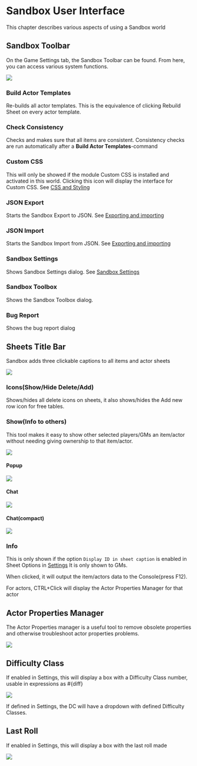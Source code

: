# Sandbox User Interface

This chapter describes various aspects of using a Sandbox world

## Sandbox Toolbar

On the Game Settings tab, the Sandbox Toolbar can be found. From here, you can access various system functions.

![](./resources/game_settings_sandbox_toolbar_annotated.png)

### Build Actor Templates

Re-builds all actor templates. This is the equivalence of clicking Rebuild Sheet on every actor template.

### Check Consistency

Checks and makes sure that all items are consistent. 
Consistency checks are run automatically after a **Build Actor Templates**-command

### Custom CSS

This will only be showed if the module Custom CSS is installed and activated in this world.
Clicking this icon will display the interface for Custom CSS. See [CSS and Styling](css_and_styling.md)

### JSON Export

Starts the Sandbox Export to JSON. See [Exporting and importing](exporting_and_importing.md)

### JSON Import

Starts the Sandbox Import from JSON. See [Exporting and importing](exporting_and_importing.md)

### Sandbox Settings

Shows Sandbox Settings dialog. See [Sandbox Settings](sandbox_settings.md)

### Sandbox Toolbox

Shows the Sandbox Toolbox dialog.

### Bug Report

Shows the bug report dialog

## Sheets Title Bar

Sandbox adds three clickable captions to all items and actor sheets

![](./resources/item_sheet_title_bar.png)

### Icons(Show/Hide Delete/Add)

Shows/hides all delete icons on sheets, it also shows/hides the Add new row icon for free tables.

### Show(Info to others)

This tool makes it easy to show other selected players/GMs an item/actor without needing giving ownership to that item/actor. 

![](./resources/show_to_others_basic.png)

#### Popup

![](./resources/show_to_others_popup.png)

#### Chat

![](./resources/show_to_others_chat.png)

#### Chat(compact)

![](./resources/show_to_others_chat_compact.png)

### Info

This is only shown if the option `Display ID in sheet caption` is enabled in Sheet Options in [Settings](sandbox_settings.md)
It is only shown to GMs.

When clicked, it will output the item/actors data to the Console(press F12).

For actors, CTRL+Click will display the Actor Properties Manager for that actor

## Actor Properties Manager

The Actor Properties manager is a useful tool to remove obsolete properties and otherwise troubleshoot actor properties problems.

![](./resources/actor_properties_manager.png)

## Difficulty Class

If enabled in Settings, this will display a box with a Difficulty Class number, usable in expressions as #{diff}

![](./resources/difficulty_class_input.png)

If defined in Settings, the DC will have a dropdown with defined Difficulty Classes.

## Last Roll

If enabled in Settings, this will display a box with the last roll made

![](./resources/last_roll.png)

